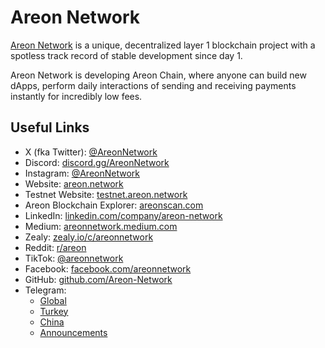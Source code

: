 # Areon Network

[Areon Network](https://areon.network) is a unique, decentralized layer 1 blockchain project with a spotless track record of stable development since day 1.

Areon Network is developing Areon Chain, where anyone can build new dApps, perform daily interactions of sending and receiving payments instantly for incredibly low fees.

## Useful Links

- X (fka Twitter): [@AreonNetwork](https://x.com/AreonNetwork)
- Discord: [discord.gg/AreonNetwork](https://discord.gg/AreonNetwork)
- Instagram: [@AreonNetwork](https://instagram.com/AreonNetwork)
- Website: [areon.network](https://areon.network)
- Testnet Website: [testnet.areon.network](https://testnet.areon.network)
- Areon Blockchain Explorer: [areonscan.com](https://areonscan.com)
- LinkedIn: [linkedin.com/company/areon-network](https://www.linkedin.com/company/areon-network)
- Medium: [areonnetwork.medium.com](https://areonnetwork.medium.com)
- Zealy: [zealy.io/c/areonnetwork](https://zealy.io/c/areonnetwork)
- Reddit: [r/areon](https://www.reddit.com/r/areon/)
- TikTok: [@areonnetwork](https://www.tiktok.com/@areonnetwork)
- Facebook: [facebook.com/areonnetwork](https://www.facebook.com/areonnetwork)
- GitHub: [github.com/Areon-Network](https://github.com/Areon-Network)
- Telegram:
  - [Global](https://t.me/areonnetwork)
  - [Turkey](https://t.me/areonnetworkturkey)
  - [China](https://t.me/areonnetworkchina)
  - [Announcements](https://t.me/areonnetworkannouncement)
